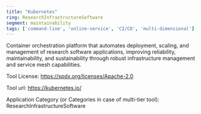 ```yaml
---
title: "Kubernetes"
ring: ResearchInfrastructureSoftware
segment: maintainability
tags: ['command-line', 'online-service', 'CI/CD', 'multi-dimensional']
---
```

Container orchestration platform that automates deployment, scaling, and management of research software applications, improving reliability, maintainability, and sustainability through robust infrastructure management and service mesh capabilities.

Tool License: https://spdx.org/licenses/Apache-2.0

Tool url: https://kubernetes.io/

Application Category (or Categories in case of multi-tier tool): ResearchInfrastructureSoftware
